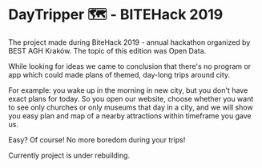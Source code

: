 # DayTripper :world_map: - BITEHack 2019

The project made during BiteHack 2019 - annual hackathon organized by BEST AGH Kraków.
The topic of this edition was Open Data.

While looking for ideas we came to conclusion that there's no program or app which could made plans of themed, day-long trips around city.

For example: you wake up in the morning in new city, but you don't have exact plans for today. So you open our website, choose whether you want to see only churches or only museums that day in a city, and we will show you easy plan and map of a nearby attractions within timeframe you gave us.

Easy? Of course!
No more boredom during your trips!

Currently project is under rebuilding.
